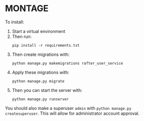MONTAGE
=======

To install:
1. Start a virtual environment
2. Then run: 
    ```
    pip install -r requirements.txt
    ```  
3. Then create migrations with:
    ```
    python manage.py makemigrations rafter_user_service
    ```  
4. Apply these migrations with:
    ```
    python manage.py migrate
    ```
5. Then you can start the server with:
    ```
    python manage.py runserver
    ```

You should also make a superuser `admin` with `python manage.py createsuperuser`.  This will allow for administrator account approval.
